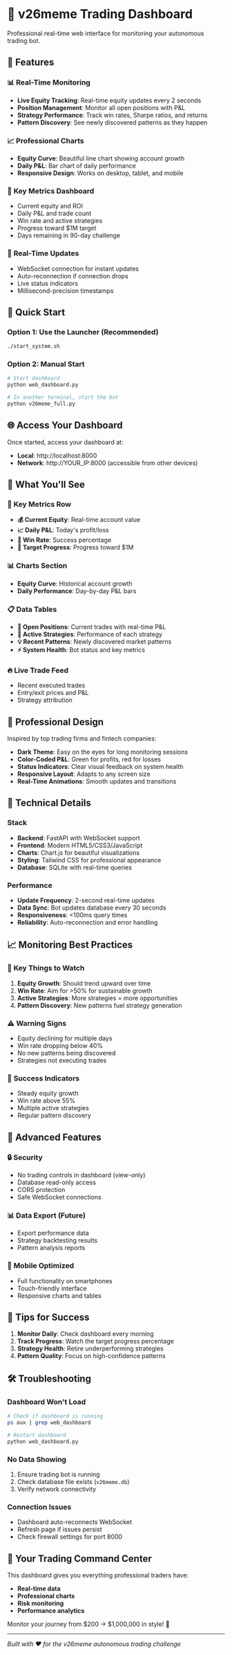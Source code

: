 # 🚀 v26meme Trading Dashboard

Professional real-time web interface for monitoring your autonomous trading bot.

## 🌟 Features

### 📊 **Real-Time Monitoring**
- **Live Equity Tracking**: Real-time equity updates every 2 seconds
- **Position Management**: Monitor all open positions with P&L
- **Strategy Performance**: Track win rates, Sharpe ratios, and returns
- **Pattern Discovery**: See newly discovered patterns as they happen

### 📈 **Professional Charts**
- **Equity Curve**: Beautiful line chart showing account growth
- **Daily P&L**: Bar chart of daily performance
- **Responsive Design**: Works on desktop, tablet, and mobile

### 🎯 **Key Metrics Dashboard**
- Current equity and ROI
- Daily P&L and trade count
- Win rate and active strategies
- Progress toward $1M target
- Days remaining in 90-day challenge

### 🔄 **Real-Time Updates**
- WebSocket connection for instant updates
- Auto-reconnection if connection drops
- Live status indicators
- Millisecond-precision timestamps

## 🚀 Quick Start

### Option 1: Use the Launcher (Recommended)
```bash
./start_system.sh
```

### Option 2: Manual Start
```bash
# Start dashboard
python web_dashboard.py

# In another terminal, start the bot
python v26meme_full.py
```

## 🌐 Access Your Dashboard

Once started, access your dashboard at:
- **Local**: http://localhost:8000
- **Network**: http://YOUR_IP:8000 (accessible from other devices)

## 📱 What You'll See

### 🎯 **Key Metrics Row**
- **💰 Current Equity**: Real-time account value
- **📈 Daily P&L**: Today's profit/loss
- **🎯 Win Rate**: Success percentage
- **🎪 Target Progress**: Progress toward $1M

### 📊 **Charts Section**
- **Equity Curve**: Historical account growth
- **Daily Performance**: Day-by-day P&L bars

### 📋 **Data Tables**
- **💼 Open Positions**: Current trades with real-time P&L
- **🧬 Active Strategies**: Performance of each strategy
- **💡 Recent Patterns**: Newly discovered market patterns
- **⚡ System Health**: Bot status and key metrics

### 🔥 **Live Trade Feed**
- Recent executed trades
- Entry/exit prices and P&L
- Strategy attribution

## 🎨 **Professional Design**

Inspired by top trading firms and fintech companies:

- **Dark Theme**: Easy on the eyes for long monitoring sessions
- **Color-Coded P&L**: Green for profits, red for losses
- **Status Indicators**: Clear visual feedback on system health
- **Responsive Layout**: Adapts to any screen size
- **Real-Time Animations**: Smooth updates and transitions

## 🔧 **Technical Details**

### Stack
- **Backend**: FastAPI with WebSocket support
- **Frontend**: Modern HTML5/CSS3/JavaScript
- **Charts**: Chart.js for beautiful visualizations
- **Styling**: Tailwind CSS for professional appearance
- **Database**: SQLite with real-time queries

### Performance
- **Update Frequency**: 2-second real-time updates
- **Data Sync**: Bot updates database every 30 seconds
- **Responsiveness**: <100ms query times
- **Reliability**: Auto-reconnection and error handling

## 📈 **Monitoring Best Practices**

### 🎯 **Key Things to Watch**
1. **Equity Growth**: Should trend upward over time
2. **Win Rate**: Aim for >50% for sustainable growth
3. **Active Strategies**: More strategies = more opportunities
4. **Pattern Discovery**: New patterns fuel strategy generation

### ⚠️ **Warning Signs**
- Equity declining for multiple days
- Win rate dropping below 40%
- No new patterns being discovered
- Strategies not executing trades

### 🚀 **Success Indicators**
- Steady equity growth
- Win rate above 55%
- Multiple active strategies
- Regular pattern discovery

## 🌟 **Advanced Features**

### 🔒 **Security**
- No trading controls in dashboard (view-only)
- Database read-only access
- CORS protection
- Safe WebSocket connections

### 📊 **Data Export** (Future)
- Export performance data
- Strategy backtesting results
- Pattern analysis reports

### 📱 **Mobile Optimized**
- Full functionality on smartphones
- Touch-friendly interface
- Responsive charts and tables

## 🎯 **Tips for Success**

1. **Monitor Daily**: Check dashboard every morning
2. **Track Progress**: Watch the target progress percentage
3. **Strategy Health**: Retire underperforming strategies
4. **Pattern Quality**: Focus on high-confidence patterns

## 🛠️ **Troubleshooting**

### Dashboard Won't Load
```bash
# Check if dashboard is running
ps aux | grep web_dashboard

# Restart dashboard
python web_dashboard.py
```

### No Data Showing
1. Ensure trading bot is running
2. Check database file exists (`v26meme.db`)
3. Verify network connectivity

### Connection Issues
- Dashboard auto-reconnects WebSocket
- Refresh page if issues persist
- Check firewall settings for port 8000

## 🎉 **Your Trading Command Center**

This dashboard gives you everything professional traders have:
- **Real-time data**
- **Professional charts**
- **Risk monitoring**
- **Performance analytics**

Monitor your journey from $200 → $1,000,000 in style! 🚀

---

*Built with ❤️ for the v26meme autonomous trading challenge*

